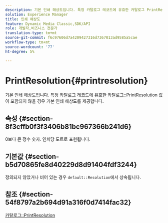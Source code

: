 ```yaml
---
description: 기본 인쇄 해상도입니다. 특정 카탈로그 레코드에 유효한 카탈로그 PrintResolution 값이 포함되지 않을 경우 기본 인쇄 해상도를 제공합니다.
solution: Experience Manager
title: 인쇄 해상도
feature: Dynamic Media Classic,SDK/API
role: 개발자,비즈니스 전문가
translation-type: tm+mt
source-git-commit: f6c97606d7a4209427316d7367013ad9585a5cae
workflow-type: tm+mt
source-wordcount: '77'
ht-degree: 5%

---
```



# PrintResolution{#printresolution}

기본 인쇄 해상도입니다. 특정 카탈로그 레코드에 유효한 카탈로그::PrintResolution 값이 포함되지 않을 경우 기본 인쇄 해상도를 제공합니다.

## 속성 {#section-8f3cffb0f3f3406b81bc967366b241d6}

0보다 큰 정수 숫자. 인치당 도트로 표현됩니다.

## 기본값 {#section-b5d70865fe8d40229d8d91404fdf3244}

정의되지 않았거나 비어 있는 경우 `default::Resolution`에서 상속됩니다.

## 참조 {#section-54f8797a2b694d91a316f0d7414fac32}

[카탈로그::PrintResolution](../../../../../is-api/image-catalog/image-serving-api-ref/c-image-catalog-reference/c-image-svg-data-reference/c-image-data-reference/r-printresolution-cat.md#reference-4ebb2e136995470b84b7c5e10cb8e5f5)
